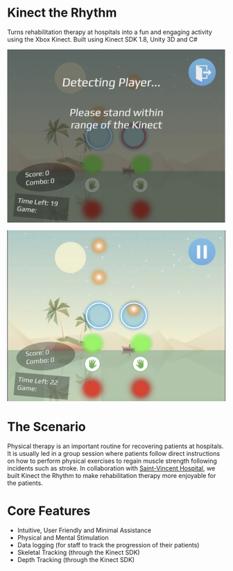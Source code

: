 # Kinect the Rhythm
Turns rehabilitation therapy at hospitals into a fun and engaging activity using the Xbox Kinect.
Built using Kinect SDK 1.8, Unity 3D and C#

![Picture 1](Pictures/Kinect1.png)

![Picture 2](Pictures/Kinect2.png)


# The Scenario
Physical therapy is an important routine for recovering patients at hospitals. It is usually led in a 
group session where patients follow direct instructions on how to perform physical exercises to 
regain muscle strength following incidents such as stroke. In collaboration  with 
[Saint-Vincent Hospital](https://www.bruyere.org/en/s-saint-vincent-hospital), we built Kinect the Rhythm
to make rehabilitation therapy more enjoyable for the patients.

# Core Features
- Intuitive, User Friendly and Minimal Assistance
- Physical and Mental Stimulation
- Data logging (for staff to track the progression of their patients)
- Skeletal Tracking (through the Kinect SDK)
- Depth Tracking (through the Kinect SDK)
